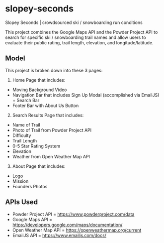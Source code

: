 # slopey-seconds
Slopey Seconds | crowdsourced ski / snowboarding run conditions 

This project combines the Google Maps API and the Powder Project API to search for specific ski / snowboarding trail names and allow users to evaluate their public rating, trail length, elevation, and longitude/latitude. 

## Model

This project is broken down into these 3 pages:

1. Home Page that includes:
* Moving Background Video
* Navigation Bar that includes Sign Up Modal (accomplished via EmailJS) + Search Bar 
* Footer Bar with About Us Button

2. Search Results Page that includes: 
* Name of Trail
* Photo of Trail from Powder Project API
* Difficulty
* Trail Length
* 0-5 Star Rating System
* Elevation 
* Weather from Open Weather Map API 

3. About Page that includes: 
* Logo
* Mission
* Founders Photos

## APIs Used

* Powder Project API = https://www.powderproject.com/data
* Google Maps API = https://developers.google.com/maps/documentation/
* Open Weather Map API = https://openweathermap.org/current
* EmailJS API = https://www.emailjs.com/docs/
